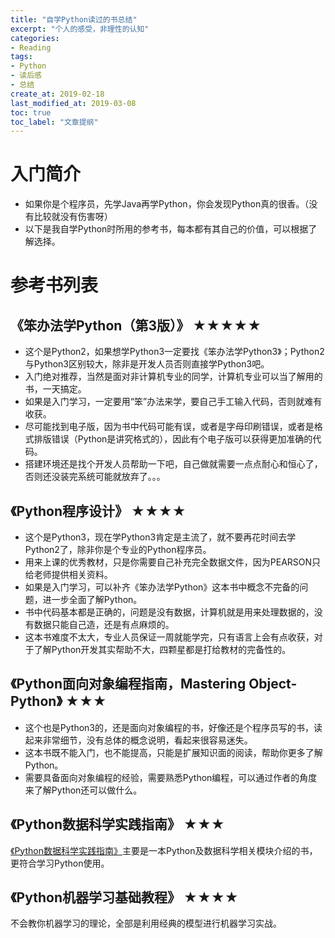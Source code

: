 ```yaml
---
title: "自学Python读过的书总结"
excerpt: "个人的感受，非理性的认知"
categories:
- Reading
tags:
- Python
- 读后感
- 总结
create_at: 2019-02-18
last_modified_at: 2019-03-08
toc: true
toc_label: "文章提纲"
---
```


# 入门简介

* 如果你是个程序员，先学Java再学Python，你会发现Python真的很香。（没有比较就没有伤害呀）
* 以下是我自学Python时所用的参考书，每本都有其自己的价值，可以根据了解选择。

# 参考书列表

## 《笨办法学Python（第3版）》 ★★★★★

* 这个是Python2，如果想学Python3一定要找《笨办法学Python3》；Python2与Python3区别较大，除非是开发人员否则直接学Python3吧。
* 入门绝对推荐，当然是面对非计算机专业的同学，计算机专业可以当了解用的书，一天搞定。
* 如果是入门学习，一定要用“笨”办法来学，要自己手工输入代码，否则就难有收获。
* 尽可能找到电子版，因为书中代码可能有误，或者是字母印刷错误，或者是格式排版错误（Python是讲究格式的），因此有个电子版可以获得更加准确的代码。
* 搭建环境还是找个开发人员帮助一下吧，自己做就需要一点点耐心和恒心了，否则还没装完系统可能就放弃了。。。

## 《Python程序设计》 ★★★★

* 这个是Python3，现在学Python3肯定是主流了，就不要再花时间去学Python2了，除非你是个专业的Python程序员。
* 用来上课的优秀教材，只是你需要自己补充完全数据文件，因为PEARSON只给老师提供相关资料。
* 如果是入门学习，可以补齐《笨办法学Python》这本书中概念不完备的问题，进一步全面了解Python。
* 书中代码基本都是正确的，问题是没有数据，计算机就是用来处理数据的，没有数据只能自己造，还是有点麻烦的。
* 这本书难度不太大，专业人员保证一周就能学完，只有语言上会有点收获，对于了解Python开发其实帮助不大，四颗星都是打给教材的完备性的。

## 《Python面向对象编程指南，Mastering Object- Python》 ★★★

* 这个也是Python3的，还是面向对象编程的书，好像还是个程序员写的书，读起来非常细节，没有总体的概念说明，看起来很容易迷失。
* 这本书既不能入门，也不能提高，只能是扩展知识面的阅读，帮助你更多了解Python。
* 需要具备面向对象编程的经验，需要熟悉Python编程，可以通过作者的角度来了解Python还可以做什么。

## 《Python数据科学实践指南》 ★★★

 [《Python数据科学实践指南》](https://zhuyuanxiang.github.io/coding/Python数据科学实践指南-读书-笔记/)主要是一本Python及数据科学相关模块介绍的书，更符合学习Python使用。

## 《Python机器学习基础教程》 ★★★★

不会教你机器学习的理论，全部是利用经典的模型进行机器学习实战。